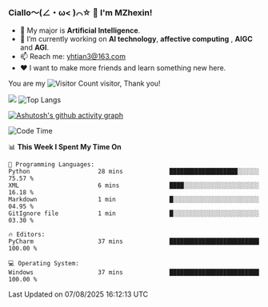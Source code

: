 ### Ciallo～(∠・ω< )⌒☆ 👋 I'm MZhexin!

- 💬 My major is **Artificial Intelligence**.
- 🔭 I’m currently working on **AI technology**, **affective computing** , **AIGC** and **AGI**.
- 📫 Reach me: <yhtian3@163.com>
- :heart: I want to make more friends and learn something new here.

You are my ![Visitor Count](https://profile-counter.glitch.me/MZhexin/count.svg) visitor, Thank you!

 ![](https://github-readme-stats.vercel.app/api?username=MZhexin&show_icons=true&theme=transparent) ![Top Langs](https://github-readme-stats.vercel.app/api/top-langs/?username=MZhexin&layout=compact&theme=tokyonight) 

[![Ashutosh's github activity graph](https://github-readme-activity-graph.vercel.app/graph?username=MZhexin)](https://github.com/ashutosh00710/github-readme-activity-graph)



<!--START_SECTION:waka-->
![Code Time](http://img.shields.io/badge/Code%20Time-399%20hrs%2059%20mins-blue)

📊 **This Week I Spent My Time On** 

```text
💬 Programming Languages: 
Python                   28 mins             ███████████████████░░░░░░   75.57 % 
XML                      6 mins              ████░░░░░░░░░░░░░░░░░░░░░   16.18 % 
Markdown                 1 min               █░░░░░░░░░░░░░░░░░░░░░░░░   04.95 % 
GitIgnore file           1 min               █░░░░░░░░░░░░░░░░░░░░░░░░   03.30 % 

🔥 Editors: 
PyCharm                  37 mins             █████████████████████████   100.00 % 

💻 Operating System: 
Windows                  37 mins             █████████████████████████   100.00 % 
```


 Last Updated on 07/08/2025 16:12:13 UTC
<!--END_SECTION:waka-->


